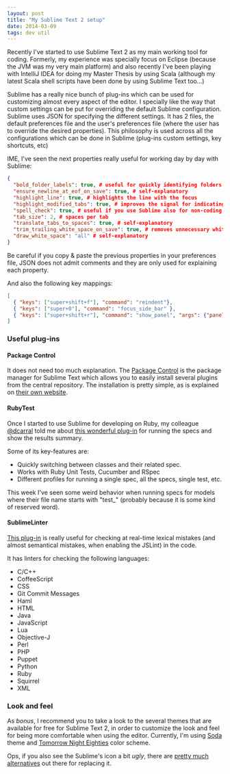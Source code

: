 ```yaml
---
layout: post
title: "My Sublime Text 2 setup"
date: 2014-03-09
tags: dev util
---
```


Recently I've started to use Sublime Text 2 as my main working tool for coding. Formerly, my experience was specially focus on Eclipse (because the JVM was my very main platform) and also recently I've been playing with IntelliJ IDEA for doing my Master Thesis by using Scala (although my latest Scala shell scripts have been done by using Sublime Text too...)

Sublime has a really nice bunch of plug-ins which can be used for customizing almost every aspect of the editor. I specially like the way that custom settings can be put for overriding the default Sublime configuration. Sublime uses JSON for specifying the different settings. It has 2 files, the default preferences file and the user's preferences file (where the user has to override the desired properties). This philosophy is used across all the configurations which can be done in Sublime (plug-ins custom settings, key shortcuts, etc)

IME, I've seen the next properties really useful for working day by day with Sublime:

````json
{
  "bold_folder_labels": true, # useful for quickly identifying folders at sidebar
  "ensure_newline_at_eof_on_save": true, # self-explanatory
  "highlight_line": true, # highlights the line with the focus
  "highlight_modified_tabs": true, # improves the signal for indicating unsaved tabs
  "spell_check": true, # useful if you use Sublime also for non-coding stuff
  "tab_size": 2, # spaces per tab
  "translate_tabs_to_spaces": true, # self-explanatory
  "trim_trailing_white_space_on_save": true, # removes unnecessary white spaces on save
  "draw_white_space": "all" # self-explanatory
}
````

<div class="warning">
<p>Be careful if you copy &amp; paste the previous properties in your preferences file, JSON does not admit comments and they are only used for explaining each property.</p>
</div>

And also the following key mappings:

````json
[
  { "keys": ["super+shift+f"], "command": "reindent"},
  { "keys": ["super+0"], "command": "focus_side_bar" },
  { "keys": ["super+shift+r"], "command": "show_panel", "args": {"panel": "find_in_files"} }
]
````

### Useful plug-ins

#### Package Control

It does not need too much explanation. The [Package Control](https://sublime.wbond.net/) is the package manager for Sublime Text which allows you to easily install several plugins from the central repository. The installation is pretty simple, as is explained on [their own website](https://sublime.wbond.net/installation).

#### RubyTest

Once I started to use Sublime for developing on Ruby, my colleague [@dcarral](http://www.twitter.com/dcarral) told me about [this wonderful plug-in](https://github.com/maltize/sublime-text-2-ruby-tests) for running the specs and show the results summary.

Some of its key-features are:

* Quickly switching between classes and their related spec.
* Works with Ruby Unit Tests, Cucumber and RSpec
* Different profiles for running a single spec, all the specs, single test, etc.

<div class="attention">
<p>This week I've seen some weird behavior when running specs for models where their file name starts with "test_" (probably because it is some kind of reserved word).</p>
</div>

#### SublimeLinter

[This plug-in](https://github.com/SublimeLinter/SublimeLinter-for-ST2) is really useful for checking at real-time lexical mistakes (and almost semantical mistakes, when enabling the JSLint) in the code.

It has linters for checking the following languages:

* C/C++
* CoffeeScript
* CSS
* Git Commit Messages
* Haml
* HTML
* Java
* JavaScript
* Lua
* Objective-J
* Perl
* PHP
* Puppet
* Python
* Ruby
* Squirrel
* XML

### Look and feel

As *bonus*, I recommend you to take a look to the several themes that are available for free for Sublime Text 2, in order to customize the look and feel for being more comfortable when using the editor. Currently, I'm using [Soda](https://github.com/buymeasoda/soda-theme/) theme and [Tomorrow Night Eighties](https://github.com/chriskempson/tomorrow-theme) color scheme.

Ops, if you also see the Sublime's icon a bit *ugly*, there are [pretty much alternatives](http://dribbble.com/search?q=sublime+text) out there for replacing it.
